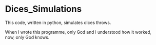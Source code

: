 # Dices_Simulations
This code, written in python, simulates dices throws.

When I wrote this programme, only God and I understood how it worked, now, only God knows.
